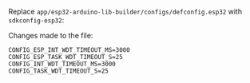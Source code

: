Replace `app/esp32-arduino-lib-builder/configs/defconfig.esp32` with `sdkconfig-esp32`:

Changes made to the file:
```
CONFIG_ESP_INT_WDT_TIMEOUT_MS=3000
CONFIG_ESP_TASK_WDT_TIMEOUT_S=25
CONFIG_INT_WDT_TIMEOUT_MS=3000
CONFIG_TASK_WDT_TIMEOUT_S=25
```
